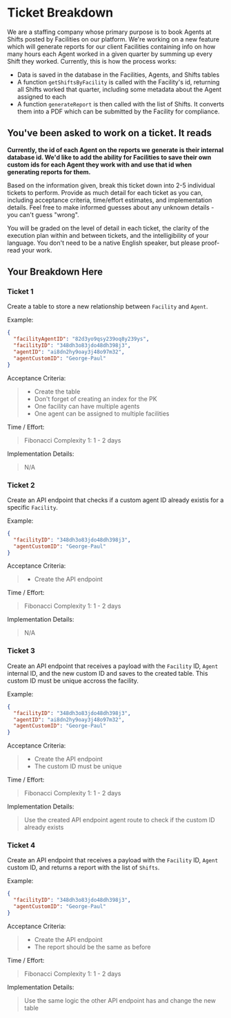 # Ticket Breakdown

We are a staffing company whose primary purpose is to book Agents at Shifts posted by Facilities on our platform. We're working on a new feature which will generate reports for our client Facilities containing info on how many hours each Agent worked in a given quarter by summing up every Shift they worked. Currently, this is how the process works:

- Data is saved in the database in the Facilities, Agents, and Shifts tables
- A function `getShiftsByFacility` is called with the Facility's id, returning all Shifts worked that quarter, including some metadata about the Agent assigned to each
- A function `generateReport` is then called with the list of Shifts. It converts them into a PDF which can be submitted by the Facility for compliance.

## You've been asked to work on a ticket. It reads

**Currently, the id of each Agent on the reports we generate is their internal database id. We'd like to add the ability for Facilities to save their own custom ids for each Agent they work with and use that id when generating reports for them.**

Based on the information given, break this ticket down into 2-5 individual tickets to perform. Provide as much detail for each ticket as you can, including acceptance criteria, time/effort estimates, and implementation details. Feel free to make informed guesses about any unknown details - you can't guess "wrong".

You will be graded on the level of detail in each ticket, the clarity of the execution plan within and between tickets, and the intelligibility of your language. You don't need to be a native English speaker, but please proof-read your work.

## Your Breakdown Here

### Ticket 1

Create a table to store a new relationship between `Facility` and `Agent`.

Example:

```json
{
  "facilityAgentID": "82d3yo9qsy239oq8y239ys",
  "facilityID": "348dh3o83jdo48dh398j3",
  "agentID": "ai8dn2hy9oay3j48o97m32",
  "agentCustomID": "George-Paul"
}
```

Acceptance Criteria:

> - Create the table
> - Don't forget of creating an index for the PK
> - One facility can have multiple agents
> - One agent can be assigned to multiple facilities

Time / Effort:

> Fibonacci Complexity 1: 1 - 2 days

Implementation Details:

> N/A

### Ticket 2

Create an API endpoint that checks if a custom agent ID already existis for a specific `Facility`.

Example:

```json
{
  "facilityID": "348dh3o83jdo48dh398j3",
  "agentCustomID": "George-Paul"
}
```

Acceptance Criteria:

> - Create the API endpoint

Time / Effort:

> Fibonacci Complexity 1: 1 - 2 days

Implementation Details:

> N/A

### Ticket 3

Create an API endpoint that receives a payload with the `Facility` ID, `Agent` internal ID, and the new custom ID and saves to the created table.
This custom ID must be unique accross the facility.

Example:

```json
{
  "facilityID": "348dh3o83jdo48dh398j3",
  "agentID": "ai8dn2hy9oay3j48o97m32",
  "agentCustomID": "George-Paul"
}
```

Acceptance Criteria:

> - Create the API endpoint
> - The custom ID must be unique

Time / Effort:

> Fibonacci Complexity 1: 1 - 2 days

Implementation Details:

> Use the created API endpoint agent route to check if the custom ID already exists

### Ticket 4

Create an API endpoint that receives a payload with the `Facility` ID, `Agent` custom ID, and returns a report with the list of `Shifts`.

Example:

```json
{
  "facilityID": "348dh3o83jdo48dh398j3",
  "agentCustomID": "George-Paul"
}
```

Acceptance Criteria:

> - Create the API endpoint
> - The report should be the same as before

Time / Effort:

> Fibonacci Complexity 1: 1 - 2 days

Implementation Details:

> Use the same logic the other API endpoint has and change the new table
